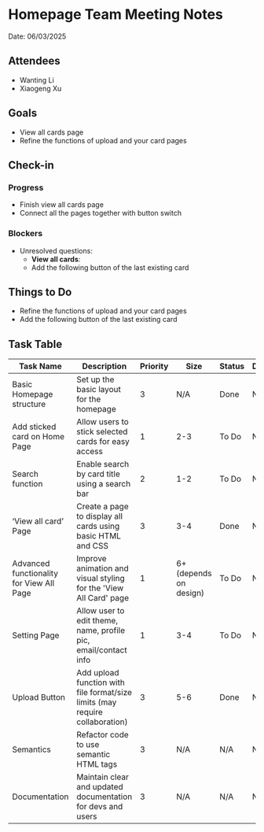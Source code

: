 # Homepage Team Meeting Notes

Date: 06/03/2025

## Attendees

* Wanting Li
* Xiaogeng Xu

## Goals
* View all cards page
* Refine the functions of upload and your card pages

## Check-in

### Progress

* Finish view all cards page
* Connect all the pages together with button switch


### Blockers

* Unresolved questions:
  * **View all cards**:
  * Add the following button of the last existing card

## Things to Do

* Refine the functions of upload and your card pages
* Add the following button of the last existing card


## Task Table
| **Task Name** | **Description** | **Priority** | **Size** | **Status** | **Deadline** |
| --- | --- | --- | --- | --- | --- |
| Basic Homepage structure | Set up the basic layout for the homepage | 3 | N/A | Done | N/A |
| Add sticked card on Home Page | Allow users to stick selected cards for easy access | 1 | 2-3 | To Do | N/A |
| Search function | Enable search by card title using a search bar | 2 | 1-2 | To Do | N/A |
| ‘View all card’ Page | Create a page to display all cards using basic HTML and CSS | 3 | 3-4 | Done | N/A |
| Advanced functionality for View All Page | Improve animation and visual styling for the 'View All Card' page | 1 | 6+ (depends on design) | To Do | N/A |
| Setting Page | Allow user to edit theme, name, profile pic, email/contact info | 1 | 3-4 | To Do | N/A |
| Upload Button | Add upload function with file format/size limits (may require collaboration) | 3 | 5-6 | Done | N/A |
| Semantics | Refactor code to use semantic HTML tags | 3 | N/A | N/A | N/A |
| Documentation | Maintain clear and updated documentation for devs and users | 3 | N/A | N/A | N/A |
